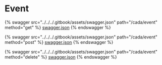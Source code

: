 # Event

{% swagger src="../../../.gitbook/assets/swagger.json" path="/cada/event" method="get" %}
[swagger.json](../../../.gitbook/assets/swagger.json)
{% endswagger %}

{% swagger src="../../../.gitbook/assets/swagger.json" path="/cada/event" method="post" %}
[swagger.json](../../../.gitbook/assets/swagger.json)
{% endswagger %}

{% swagger src="../../../.gitbook/assets/swagger.json" path="/cada/event" method="delete" %}
[swagger.json](../../../.gitbook/assets/swagger.json)
{% endswagger %}
